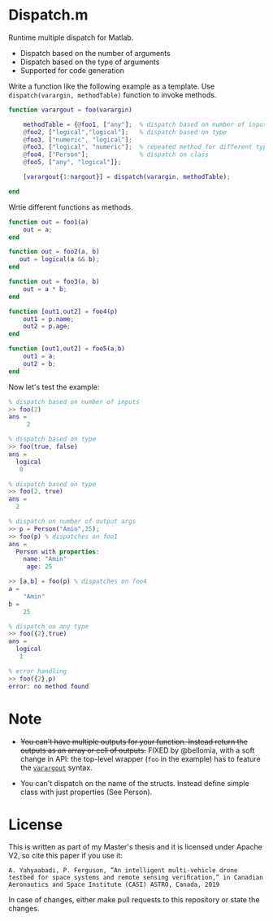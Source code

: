 # Dispatch.m
 Runtime multiple dispatch for Matlab.

- Dispatch based on the number of arguments
- Dispatch based on the type of arguments
- Supported for code generation


Write a function like the following example as a template. Use `dispatch(varargin, methodTable)` function to invoke methods.
```matlab
function varargout = foo(varargin)

    methodTable = {@foo1, ["any"];  % dispatch based on number of inputs
    @foo2, ["logical","logical"];   % dispatch based on type
    @foo3, ["numeric", "logical"];
    @foo3, ["logical", "numeric"];  % repeated method for different type
    @foo4, ["Person"];              % dispatch on class
    @foo5, ["any", "logical"]};             

    [varargout{1:nargout}] = dispatch(varargin, methodTable);

end
```

Wrtie different functions as methods.

```matlab
function out = foo1(a)
    out = a;
end

function out = foo2(a, b)
   out = logical(a && b);
end

function out = foo3(a, b)
    out = a * b;
end

function [out1,out2] = foo4(p)
    out1 = p.name;
    out2 = p.age;
end

function [out1,out2] = foo5(a,b)
    out1 = a;
    out2 = b;
end
```

Now let's test the example:
```matlab
% dispatch based on number of inputs
>> foo(2)
ans =
     2
```
```matlab
% dispatch based on type
>> foo(true, false)
ans =
  logical
   0
```
```matlab
% dispatch based on type
>> foo(2, true)
ans =
  2
```
```matlab
% dispatch on number of output args
>> p = Person("Amin",25);
>> foo(p) % dispatches on foo1
ans = 
  Person with properties:
    name: "Amin"
     age: 25

>> [a,b] = foo(p) % dispatches on foo4
a = 
    "Amin"
b =
    25
```
```matlab
% dispatch on any type
>> foo({2},true)
ans =
  logical
   1
```
```matlab
% error handling
>> foo({2},p)
error: no method found
```

# Note
- ~~You can't have multiple outputs for your function. Instead return the outputs as an array or cell of outputs.~~ FIXED by @bellomia, with a soft change in API: the top-level wrapper (`foo` in the example) has to feature the [`varargout`](https://www.mathworks.com/help/matlab/ref/varargout.html) syntax.

- You can't dispatch on the name of the structs. Instead define simple class with just properties (See Person).

# License
This is written as part of my Master's thesis and it is licensed under Apache V2, so cite this paper if you use it:
```
A. Yahyaabadi, P. Ferguson, ”An intelligent multi-vehicle drone testbed for space systems and remote sensing veriﬁcation,” in Canadian Aeronautics and Space Institute (CASI) ASTRO, Canada, 2019
```
In case of changes, either make pull requests to this repository or state the changes.
